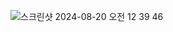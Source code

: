 ![스크린샷 2024-08-20 오전 12 39 46](https://github.com/user-attachments/assets/5b3c5c00-90f4-4856-b724-3b4d70cf0881)
